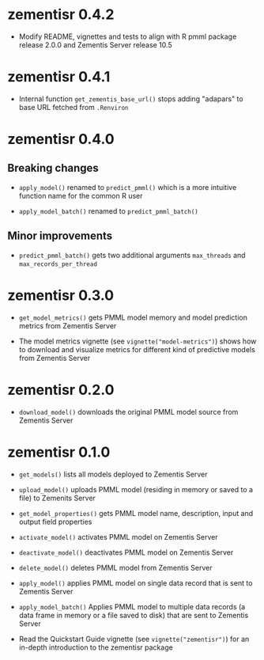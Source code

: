 # zementisr 0.4.2

* Modify README, vignettes and tests to align with R pmml package release 2.0.0 and Zementis Server release 10.5

# zementisr 0.4.1

* Internal function `get_zementis_base_url()` stops adding "adapars" to base URL fetched from `.Renviron`

# zementisr 0.4.0

## Breaking changes

* `apply_model()` renamed to `predict_pmml()` which is a more intuitive function name for the common R user

* `apply_model_batch()` renamed to `predict_pmml_batch()`

## Minor improvements

* `predict_pmml_batch()` gets two additional arguments `max_threads` and `max_records_per_thread`

# zementisr 0.3.0

* `get_model_metrics()` gets PMML model memory and model prediction metrics from Zementis Server

* The model metrics vignette (see `vignette("model-metrics")`) shows how to download and visualize metrics for different kind of predictive models from Zementis Server

# zementisr 0.2.0

* `download_model()` downloads the original PMML model source from Zementis Server

# zementisr 0.1.0

* `get_models()` lists all models deployed to Zementis Server

* `upload_model()` uploads PMML model (residing in memory or saved to a file) to Zemenits Server

* `get_model_properties()` gets PMML model name, description, input and output field properties

* `activate_model()` activates PMML model on Zementis Server

* `deactivate_model()` deactivates PMML model on Zementis Server

* `delete_model()` deletes PMML model from Zementis Server

* `apply_model()` applies PMML model on single data record that is sent to Zementis Server

* `apply_model_batch()` Applies PMML model to multiple data records (a data frame in memory or a file saved to disk) that are sent to Zementis Server

*  Read the Quickstart Guide vignette (see `vignette("zementisr")`) for an in-depth introduction to the zementisr package








